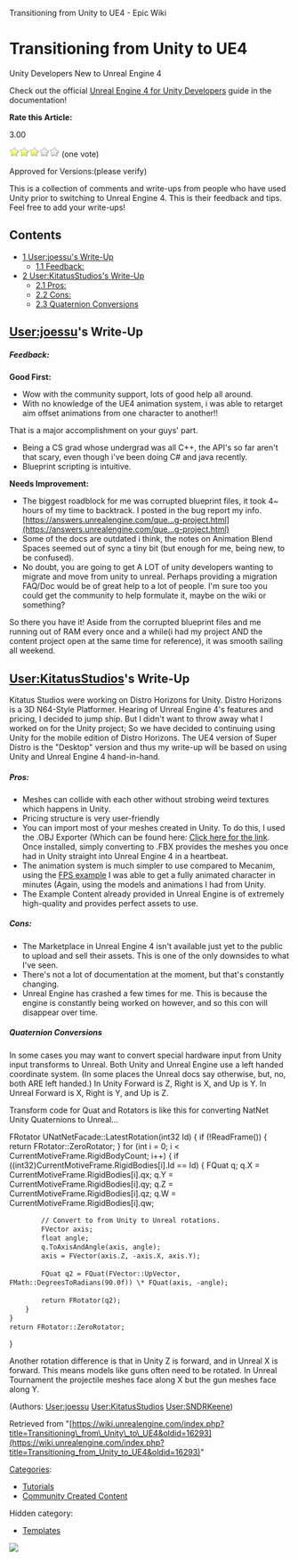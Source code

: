 Transitioning from Unity to UE4 - Epic Wiki                    

Transitioning from Unity to UE4
===============================

Unity Developers New to Unreal Engine 4

Check out the official [Unreal Engine 4 for Unity Developers](https://docs.unrealengine.com/latest/INT/GettingStarted/FromUnity/index.html) guide in the documentation!

**Rate this Article:**

3.00

![](/extensions/VoteNY/images/star_on.gif)![](/extensions/VoteNY/images/star_on.gif)![](/extensions/VoteNY/images/star_on.gif)![](/extensions/VoteNY/images/star_off.gif)![](/extensions/VoteNY/images/star_off.gif) (one vote)

Approved for Versions:(please verify)

This is a collection of comments and write-ups from people who have used Unity prior to switching to Unreal Engine 4. This is their feedback and tips. Feel free to add your write-ups!

Contents
--------

*   [1 User:joessu's Write-Up](#User:joessu.27s_Write-Up)
    *   [1.1 Feedback:](#Feedback:)
*   [2 User:KitatusStudios's Write-Up](#User:KitatusStudios.27s_Write-Up)
    *   [2.1 Pros:](#Pros:)
    *   [2.2 Cons:](#Cons:)
    *   [2.3 Quaternion Conversions](#Quaternion_Conversions)

[User:joessu](/index.php?title=User:Joessu&action=edit&redlink=1 "User:Joessu (page does not exist)")'s Write-Up
----------------------------------------------------------------------------------------------------------------

##### Feedback:

**Good First:**

*   Wow with the community support, lots of good help all around.
*   With no knowledge of the UE4 animation system, i was able to retarget aim offset animations from one character to another!!

That is a major accomplishment on your guys' part.

*   Being a CS grad whose undergrad was all C++, the API's so far aren't that scary, even though i've been doing C# and java recently.
*   Blueprint scripting is intuitive.

**Needs Improvement:**

*   The biggest roadblock for me was corrupted blueprint files, it took 4~ hours of my time to backtrack. I posted in the bug report my info. [https://answers.unrealengine.com/que...g-project.html](https://answers.unrealengine.com/que...g-project.html)
*   Some of the docs are outdated i think, the notes on Animation Blend Spaces seemed out of sync a tiny bit (but enough for me, being new, to be confused).
*   No doubt, you are going to get A LOT of unity developers wanting to migrate and move from unity to unreal. Perhaps providing a migration FAQ/Doc would be of great help to a lot of people. I'm sure too you could get the community to help formulate it, maybe on the wiki or something?

So there you have it! Aside from the corrupted blueprint files and me running out of RAM every once and a while(i had my project AND the content project open at the same time for reference), it was smooth sailing all weekend.

[User:KitatusStudios](/User:KitatusStudios "User:KitatusStudios")'s Write-Up
----------------------------------------------------------------------------

Kitatus Studios were working on Distro Horizons for Unity. Distro Horizons is a 3D N64-Style Platformer. Hearing of Unreal Engine 4's features and pricing, I decided to jump ship. But I didn't want to throw away what I worked on for the Unity project; So we have decided to continuing using Unity for the mobile edition of Distro Horizons. The UE4 version of Super Distro is the "Desktop" version and thus my write-up will be based on using Unity and Unreal Engine 4 hand-in-hand.

##### Pros:

*   Meshes can collide with each other without strobing weird textures which happens in Unity.
*   Pricing structure is very user-friendly
*   You can import most of your meshes created in Unity. To do this, I used the .OBJ Exporter (Which can be found here: [Click here for the link](http://wiki.unity3d.com/index.php?title=ObjExporter). Once installed, simply converting to .FBX provides the meshes you once had in Unity straight into Unreal Engine 4 in a heartbeat.
*   The animation system is much simpler to use compared to Mecanim, using the [FPS example](/First_Person_Shooter_(Tutorial) "First Person Shooter (Tutorial)") I was able to get a fully animated character in minutes (Again, using the models and animations I had from Unity.
*   The Example Content already provided in Unreal Engine is of extremely high-quality and provides perfect assets to use.

##### Cons:

*   The Marketplace in Unreal Engine 4 isn't available just yet to the public to upload and sell their assets. This is one of the only downsides to what I've seen.
*   There's not a lot of documentation at the moment, but that's constantly changing.
*   Unreal Engine has crashed a few times for me. This is because the engine is constantly being worked on however, and so this con will disappear over time.

##### Quaternion Conversions

In some cases you may want to convert special hardware input from Unity input transforms to Unreal. Both Unity and Unreal Engine use a left handed coordinate system. (In some places the Unreal docs say otherwise, but, no, both ARE left handed.) In Unity Forward is Z, Right is X, and Up is Y. In Unreal Forward is X, Right is Y, and Up is Z.

Transform code for Quat and Rotators is like this for converting NatNet Unity Quaternions to Unreal...

FRotator UNatNetFacade::LatestRotation(int32 Id)
{
	if (!ReadFrame())
	{
		return FRotator::ZeroRotator;
	}
	for (int i = 0; i < CurrentMotiveFrame.RigidBodyCount; i++)
	{
		if ((int32)CurrentMotiveFrame.RigidBodies\[i\].Id == Id)
		{
			FQuat q;
			q.X = CurrentMotiveFrame.RigidBodies\[i\].qx;
			q.Y = CurrentMotiveFrame.RigidBodies\[i\].qy;
			q.Z = CurrentMotiveFrame.RigidBodies\[i\].qz;
			q.W = CurrentMotiveFrame.RigidBodies\[i\].qw;

			// Convert to from Unity to Unreal rotations.
			FVector axis;
			float angle;
			q.ToAxisAndAngle(axis, angle);
			axis = FVector(axis.Z, -axis.X, axis.Y);

			FQuat q2 = FQuat(FVector::UpVector, FMath::DegreesToRadians(90.0f)) \* FQuat(axis, -angle);

			return FRotator(q2);
		}
	}
	return FRotator::ZeroRotator;
} 

  
Another rotation difference is that in Unity Z is forward, and in Unreal X is forward. This means models like guns often need to be rotated. In Unreal Tournament the projectile meshes face along X but the gun meshes face along Y.

(Authors: [User:joessu](/index.php?title=User:Joessu&action=edit&redlink=1 "User:Joessu (page does not exist)") [User:KitatusStudios](/User:KitatusStudios "User:KitatusStudios") [User:SNDRKeene](/index.php?title=User:SNDRKeene&action=edit&redlink=1 "User:SNDRKeene (page does not exist)"))

Retrieved from "[https://wiki.unrealengine.com/index.php?title=Transitioning\_from\_Unity\_to\_UE4&oldid=16293](https://wiki.unrealengine.com/index.php?title=Transitioning_from_Unity_to_UE4&oldid=16293)"

[Categories](/Special:Categories "Special:Categories"):

*   [Tutorials](/Category:Tutorials "Category:Tutorials")
*   [Community Created Content](/Category:Community_Created_Content "Category:Community Created Content")

Hidden category:

*   [Templates](/Category:Templates "Category:Templates")

  ![](https://tracking.unrealengine.com/track.png)